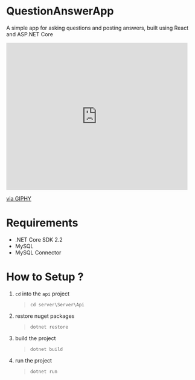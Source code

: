 # QuestionAnswerApp
A simple app for asking questions and posting answers, built using React and ASP.NET Core

<iframe src="https://giphy.com/embed/f3q6mXEa2B6ZPZJeHy" width="480" height="390" frameBorder="0" class="giphy-embed" allowFullScreen></iframe><p><a href="https://giphy.com/gifs/f3q6mXEa2B6ZPZJeHy">via GIPHY</a></p>

# Requirements

- .NET Core SDK 2.2
- MySQL
- MySQL Connector

# How to Setup ?

1. `cd` into the `api` project
    >`cd server\Server\Api`

2. restore nuget packages
    >`dotnet restore`

3. build the project
    >`dotnet build`

4. run the project
    >`dotnet run`






